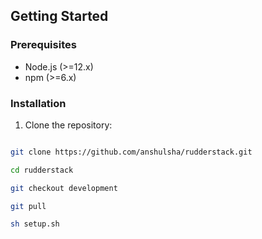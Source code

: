 ## Getting Started

### Prerequisites

- Node.js (>=12.x)
- npm (>=6.x)

### Installation

1. Clone the repository:

```bash

git clone https://github.com/anshulsha/rudderstack.git

cd rudderstack

git checkout development

git pull

sh setup.sh

```
